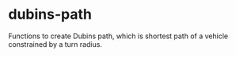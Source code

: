 # dubins-path
Functions to create Dubins path, which is shortest path of a vehicle constrained by a turn radius.
